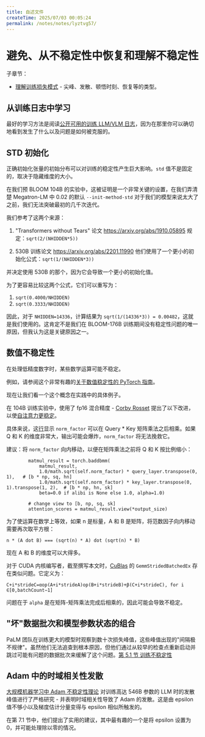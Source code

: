 ```yaml
---
title: 自述文件
createTime: 2025/07/03 00:05:24
permalink: /notes/notes/lyztvg57/
---
```

# 避免、从不稳定性中恢复和理解不稳定性

子章节：

* [理解训练损失模式](training-loss-patterns.md) - 尖峰、发散、顿悟时刻、恢复等的类型。

## 从训练日志中学习

最好的学习方法是阅读[公开可用的训练 LLM/VLM 日志](../../resources#publicly-available-training-llmvlm-logbooks)，因为在那里你可以确切地看到发生了什么以及问题是如何被克服的。


## STD 初始化

正确初始化张量的初始分布可以对训练的稳定性产生巨大影响。`std` 值不是固定的，取决于隐藏维度的大小。

在我们预 BLOOM 104B 的实验中，这被证明是一个非常关键的设置，在我们弄清楚 Megatron-LM 中 0.02 的默认 `--init-method-std` 对于我们的模型来说太大了之前，我们无法突破最初的几千次迭代。

我们参考了这两个来源：

1. "Transformers without Tears" 论文 https://arxiv.org/abs/1910.05895 规定：`sqrt(2/(NHIDDEN*5))`

2. 530B 训练论文 https://arxiv.org/abs/2201.11990 他们使用了一个更小的初始化公式：`sqrt(1/(NHIDDEN*3))`

并决定使用 530B 的那个，因为它会导致一个更小的初始化值。

为了更容易比较这两个公式，它们可以重写为：
1. `sqrt(0.4000/NHIDDEN)`
2. `sqrt(0.3333/NHIDDEN)`

因此，对于 `NHIDDEN=14336`，计算结果为 `sqrt(1/(14336*3)) = 0.00482`，这就是我们使用的。这肯定不是我们在 BLOOM-176B 训练期间没有稳定性问题的唯一原因，但我认为这是关键原因之一。


## 数值不稳定性

在处理低精度数字时，某些数学运算可能不稳定。

例如，请参阅这个非常有趣的[关于数值稳定性的 PyTorch 指南](https://pytorch.org/docs/stable/notes/numerical_accuracy.html)。

现在让我们看一个这个概念在实践中的具体例子。

在 104B 训练实验中，使用了 fp16 混合精度 - [Corby Rosset](https://github.com/corbyrosset) 提出了以下改进，以使[自注意力更稳定](https://github.com/bigscience-workshop/Megatron-DeepSpeed/pull/118)。

具体来说，这[行](https://github.com/bigscience-workshop/Megatron-DeepSpeed/blob/c839a8aa30731f71b3738d56009be9668508e366/megatron/model/transformer.py#L303)显示 `norm_factor` 可以在 Query * Key 矩阵乘法之后相乘。如果 Q 和 K 的维度非常大，输出可能会爆炸，`norm_factor` 将无法挽救它。

建议：将 `norm_factor` 向内移动，以便在矩阵乘法之前将 Q 和 K 按比例缩小：
```
        matmul_result = torch.baddbmm(
            matmul_result,
            1.0/math.sqrt(self.norm_factor) * query_layer.transpose(0, 1),   # [b * np, sq, hn]
            1.0/math.sqrt(self.norm_factor) * key_layer.transpose(0, 1).transpose(1, 2),  # [b * np, hn, sk]
            beta=0.0 if alibi is None else 1.0, alpha=1.0)

        # change view to [b, np, sq, sk]
        attention_scores = matmul_result.view(*output_size)
```

为了使运算在数学上等效，如果 n 是标量，A 和 B 是矩阵，将范数因子向内移动需要再次取平方根：
```
n * (A dot B) === (sqrt(n) * A) dot (sqrt(n) * B)
```

现在 A 和 B 的维度可以大得多。

对于 CUDA 内核编写者，截至撰写本文时，[CuBlas](https://docs.nvidia.com/cuda/cublas/index.html) 的 `GemmStridedBatchedEx` 存在类似问题。它定义为：

```
C+i*strideC=αop(A+i*strideA)op(B+i*strideB)+β(C+i*strideC), for i ∈[0,batchCount−1]
```

问题在于 `alpha` 是在矩阵-矩阵乘法完成后相乘的，因此可能会导致不稳定。

## "坏"数据批次和模型参数状态的组合

PaLM 团队在训练更大的模型时观察到数十次损失峰值，这些峰值出现的"间隔极不规律"。虽然他们无法追查到根本原因，但他们通过从较早的检查点重新启动并跳过可能有问题的数据批次来缓解了这个问题。[第 5.1 节 训练不稳定性](https://arxiv.org/pdf/2204.02311.pdf)


## Adam 中的时域相关性发散

[大规模机器学习中 Adam 不稳定性理论](https://arxiv.org/abs/2304.09871) 对训练高达 546B 参数的 LLM 时的发散峰值进行了严格研究 - 并表明时域相关性导致了 Adam 的发散。这是由 epsilon 值不够小以及梯度估计分量变得与 epsilon 相似所触发的。

在第 7.1 节中，他们提出了实用的建议，其中最有趣的一个是将 epsilon 设置为 0，并可能处理除以零的情况。
